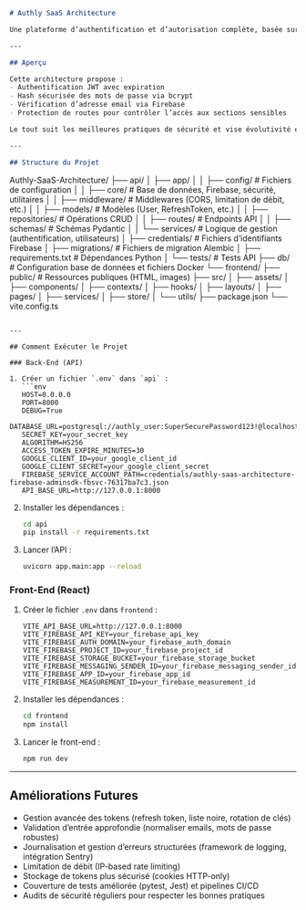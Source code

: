 ```markdown
# Authly SaaS Architecture

Une plateforme d’authentification et d’autorisation complète, basée sur FastAPI et Firebase côté back-end, et sur React (Vite + TypeScript) côté front-end.

---

## Aperçu

Cette architecture propose :
- Authentification JWT avec expiration
- Hash sécurisée des mots de passe via bcrypt
- Vérification d’adresse email via Firebase
- Protection de routes pour contrôler l’accès aux sections sensibles

Le tout suit les meilleures pratiques de sécurité et vise évolutivité et maintenance.

---

## Structure du Projet

```
Authly-SaaS-Architecture/
├── api/
│   ├── app/
│   │   ├── config/          # Fichiers de configuration
│   │   ├── core/            # Base de données, Firebase, sécurité, utilitaires
│   │   ├── middleware/      # Middlewares (CORS, limitation de débit, etc.)
│   │   ├── models/          # Modèles (User, RefreshToken, etc.)
│   │   ├── repositories/    # Opérations CRUD
│   │   ├── routes/          # Endpoints API
│   │   ├── schemas/         # Schémas Pydantic
│   │   └── services/        # Logique de gestion (authentification, utilisateurs)
│   ├── credentials/         # Fichiers d’identifiants Firebase
│   ├── migrations/          # Fichiers de migration Alembic
│   ├── requirements.txt     # Dépendances Python
│   └── tests/               # Tests API
├── db/                      # Configuration base de données et fichiers Docker
└── frontend/
   ├── public/               # Ressources publiques (HTML, images)
   ├── src/
   │   ├── assets/
   │   ├── components/
   │   ├── contexts/
   │   ├── hooks/
   │   ├── layouts/
   │   ├── pages/
   │   ├── services/
   │   ├── store/
   │   └── utils/
   ├── package.json
   └── vite.config.ts
```

---

## Comment Exécuter le Projet

### Back-End (API)

1. Créer un fichier `.env` dans `api` :
   ```env
   HOST=0.0.0.0
   PORT=8000
   DEBUG=True
   DATABASE_URL=postgresql://authly_user:SuperSecurePassword123!@localhost:5432/authly_db
   SECRET_KEY=your_secret_key
   ALGORITHM=HS256
   ACCESS_TOKEN_EXPIRE_MINUTES=30
   GOOGLE_CLIENT_ID=your_google_client_id
   GOOGLE_CLIENT_SECRET=your_google_client_secret
   FIREBASE_SERVICE_ACCOUNT_PATH=credentials/authly-saas-architecture-firebase-adminsdk-fbsvc-76317ba7c3.json
   API_BASE_URL=http://127.0.0.1:8000
   ```

2. Installer les dépendances :
   ```bash
   cd api
   pip install -r requirements.txt
   ```

3. Lancer l’API :
   ```bash
   uvicorn app.main:app --reload
   ```

### Front-End (React)

1. Créer le fichier `.env` dans `frontend` :
   ```env
   VITE_API_BASE_URL=http://127.0.0.1:8000
   VITE_FIREBASE_API_KEY=your_firebase_api_key
   VITE_FIREBASE_AUTH_DOMAIN=your_firebase_auth_domain
   VITE_FIREBASE_PROJECT_ID=your_firebase_project_id
   VITE_FIREBASE_STORAGE_BUCKET=your_firebase_storage_bucket
   VITE_FIREBASE_MESSAGING_SENDER_ID=your_firebase_messaging_sender_id
   VITE_FIREBASE_APP_ID=your_firebase_app_id
   VITE_FIREBASE_MEASUREMENT_ID=your_firebase_measurement_id
   ```

2. Installer les dépendances :
   ```bash
   cd frontend
   npm install
   ```

3. Lancer le front-end :
   ```bash
   npm run dev
   ```

---

## Améliorations Futures

- Gestion avancée des tokens (refresh token, liste noire, rotation de clés)
- Validation d’entrée approfondie (normaliser emails, mots de passe robustes)
- Journalisation et gestion d’erreurs structurées (framework de logging, intégration Sentry)
- Limitation de débit (IP-based rate limiting)
- Stockage de tokens plus sécurisé (cookies HTTP-only)
- Couverture de tests améliorée (pytest, Jest) et pipelines CI/CD
- Audits de sécurité réguliers pour respecter les bonnes pratiques
```
